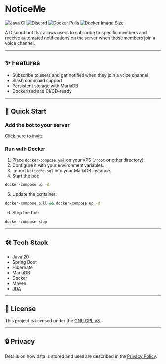 # NoticeMe

[![Java CI](https://github.com/megoRU/NoticeMe/actions/workflows/ci_cd.yml/badge.svg)](https://github.com/megoRU/NoticeMe/actions/workflows/ci_cd.yml)
[![Discord](https://img.shields.io/discord/779317239722672128?label=Discord)](https://discord.gg/UrWG3R683d)
[![Docker Pulls](https://badgen.net/docker/pulls/megoru/noticeme?icon=docker\&label=pulls)](https://hub.docker.com/r/megoru/noticeme/)
[![Docker Image Size](https://badgen.net/docker/size/megoru/noticeme?icon=docker\&label=image%20size)](https://hub.docker.com/r/megoru/noticeme)

A Discord bot that allows users to subscribe to specific members and receive automated notifications on the server when those members join a voice channel.

---

## ✨ Features

* Subscribe to users and get notified when they join a voice channel
* Slash command support
* Persistent storage with MariaDB
* Dockerized and CI/CD-ready

---

## 🚀 Quick Start

### Add the bot to your server

[Click here to invite](https://discord.com/oauth2/authorize?client_id=1039911109911658557)

### Run with Docker

1. Place `docker-compose.yml` on your VPS (`/root` or other directory).
2. Configure it with your environment variables.
3. Import `NoticeMe.sql` into your MariaDB instance.
4. Start the bot:

```bash
docker-compose up -d
```

5. Update the container:

```bash
docker-compose pull && docker-compose up -d
```

6. Stop the bot:

```bash
docker-compose stop
```

---

## 🛠 Tech Stack

* Java 20
* Spring Boot
* Hibernate
* MariaDB
* Docker
* Maven
* [JDA](https://github.com/DV8FromTheWorld/JDA)

---

## 📄 License

This project is licensed under the [GNU GPL v3](https://www.gnu.org/licenses/gpl-3.0.en.html).

---

## 🔒 Privacy

Details on how data is stored and used are described in the [Privacy Policy](https://github.com/megoRU/NoticeMe/blob/main/.github/privacy.md).